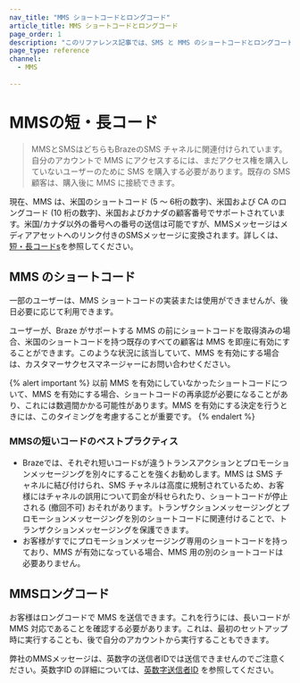 ```yaml
---
nav_title: "MMS ショートコードとロングコード"
article_title: MMS ショートコードとロングコード
page_order: 1
description: "このリファレンス記事では、SMS と MMS のショートコードとロングコードの違いについて説明します。"
page_type: reference
channel:
  - MMS
  
---
```


# MMSの短・長コード

> MMSとSMSはどちらもBrazeのSMS チャネルに関連付けられています。自分のアカウントで MMS にアクセスするには、まだアクセス権を購入していないユーザーのために SMS を購入する必要があります。既存の SMS 顧客は、購入後に MMS に接続できます。 

現在、MMS は、米国のショートコード (5 ～ 6桁の数字)、米国および CA のロングコード (10 桁の数字)、米国およびカナダの顧客番号でサポートされています。米国/カナダ以外の番号への番号の送信は可能ですが、MMSメッセージはメディアアセットへのリンク付きのSMSメッセージに変換されます。詳しくは、[短・長コードs]({{site.baseurl}}/user_guide/message_building_by_channel/sms/sms_setup/short_and_long_codes/)を参照してください。

## MMS のショートコード

一部のユーザーは、MMS ショートコードの実装または使用ができませんが、後日必要に応じて利用できます。

ユーザーが、Braze がサポートする MMS の前にショートコードを取得済みの場合、米国のショートコードを持つ既存のすべての顧客は MMS を即座に有効にすることができます。このような状況に該当していて、MMS を有効にする場合は、カスタマーサクセスマネージャーにお問い合わせください。

{% alert important %}
以前 MMS を有効にしていなかったショートコードについて、MMS を有効にする場合、ショートコードの再承認が必要になることがあり、これには数週間かかる可能性があります。MMS を有効にする決定を行うときには、このタイミングを考慮することが重要です。
{% endalert %}

### MMSの短いコードのベストプラクティス

- Brazeでは、それぞれ短いコードsが違うトランスアクションとプロモーションメッセージングを別々にすることを強くお勧めします。MMS は SMS チャネルに結び付けられ、SMS チャネルは高度に規制されているため、お客様にはチャネルの誤用について罰金が科せられたり、ショートコードが停止される (撤回不可) おそれがあります。トランザクションメッセージングとプロモーションメッセージングを別のショートコードに関連付けることで、トランザクションメッセージングを保護できます。
- お客様がすでにプロモーションメッセージング専用のショートコードを持っており、MMS が有効になっている場合、MMS 用の別のショートコードは必要ありません。

## MMSロングコード

お客様はロングコードで MMS を送信できます。これを行うには、長いコードがMMS 対応であることを確認する必要があります。これは、最初のセットアップ時に実行することも、後で自分のアカウントから実行することもできます。 

弊社のMMSメッセージは、英数字の送信者IDでは送信できませんのでご注意ください。英数字ID の詳細については、[英数字送信者ID]({{site.baseurl}}/user_guide/message_building_by_channel/sms/phone_numbers/sending_phone_numbers/#alphanumeric-sender-id) を参照してください。
